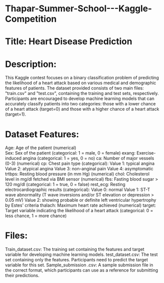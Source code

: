 # Thapar-Summer-School---Kaggle-Competition

# Title: Heart Disease Prediction
# Description:
This Kaggle contest focuses on a binary classification problem of predicting the likelihood of a heart attack based on various medical and demographic features of patients. The dataset provided consists of two main files: "train.csv" and "test.csv", containing the training and test sets, respectively. Participants are encouraged to develop machine learning models that can accurately classify patients into two categories: those with a lower chance of a heart attack (target=0) and those with a higher chance of a heart attack (target=1).

# Dataset Features:
Age: Age of the patient (numerical) <br>
Sex: Sex of the patient (categorical: 1 = male, 0 = female)
exang: Exercise-induced angina (categorical: 1 = yes, 0 = no)
ca: Number of major vessels (0-3) (numerical)
cp: Chest pain type (categorical):
Value 1: typical angina
Value 2: atypical angina
Value 3: non-anginal pain
Value 4: asymptomatic
trtbps: Resting blood pressure (in mm Hg) (numerical)
chol: Cholesterol level in mg/dl fetched via BMI sensor (numerical)
fbs: Fasting blood sugar > 120 mg/dl (categorical: 1 = true, 0 = false)
rest_ecg: Resting electrocardiographic results (categorical):
Value 0: normal
Value 1: ST-T wave abnormality (T wave inversions and/or ST elevation or depression > 0.05 mV)
Value 2: showing probable or definite left ventricular hypertrophy by Estes' criteria
thalach: Maximum heart rate achieved (numerical)
target: Target variable indicating the likelihood of a heart attack (categorical: 0 = less chance, 1 = more chance)

# Files:
Train_dataset.csv: The training set containing the features and target variable for developing machine learning models.
test_dataset.csv: The test set containing only the features. Participants need to predict the target variable for this set.
Sample_submission .csv: A sample submission file in the correct format, which participants can use as a reference for submitting their predictions.
